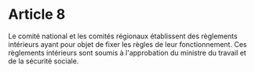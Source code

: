 # Article 8

Le comité national et les comités régionaux établissent des règlements intérieurs ayant pour objet de fixer les règles de leur fonctionnement. Ces règlements intérieurs sont soumis à l'approbation du ministre du travail et de la sécurité sociale.
